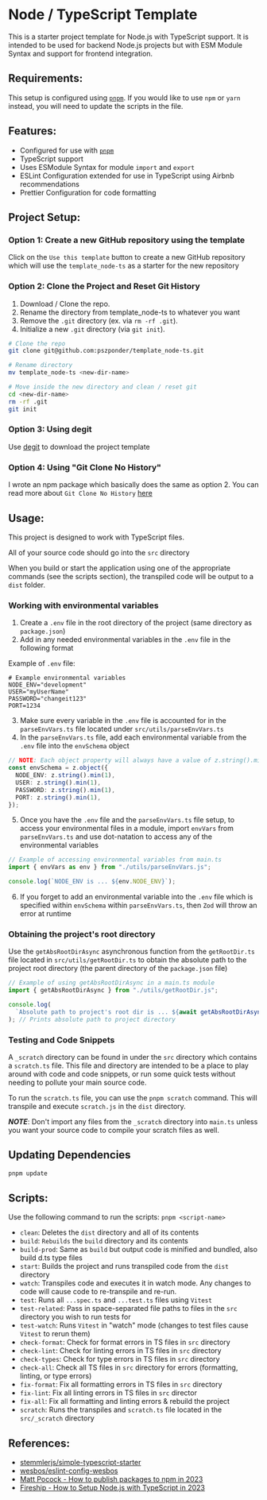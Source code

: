 # Node / TypeScript Template

This is a starter project template for Node.js with TypeScript support. It is intended to be used for backend Node.js projects but with ESM Module Syntax and support for frontend integration.

## Requirements:

This setup is configured using [`pnpm`](https://pnpm.io/). If you would like to use `npm` or `yarn` instead, you will need to update the scripts in the file.

## Features:

- Configured for use with [`pnpm`](https://pnpm.io/)
- TypeScript support
- Uses ESModule Syntax for module `import` and `export`
- ESLint Configuration extended for use in TypeScript using Airbnb recommendations
- Prettier Configuration for code formatting

## Project Setup:

### Option 1: Create a new GitHub repository using the template

Click on the `Use this template` button to create a new GitHub repository which will use the `template_node-ts` as a starter for the new repository

### Option 2: Clone the Project and Reset Git History

1. Download / Clone the repo.
2. Rename the directory from template_node-ts to whatever you want
3. Remove the `.git` directory (ex. via `rm -rf .git`).
4. Initialize a new `.git` directory (via `git init`).

```bash
# Clone the repo
git clone git@github.com:pszponder/template_node-ts.git

# Rename directory
mv template_node-ts <new-dir-name>

# Move inside the new directory and clean / reset git
cd <new-dir-name>
rm -rf .git
git init
```

### Option 3: Using degit

Use [degit](https://github.com/Rich-Harris/degit) to download the project template

### Option 4: Using "Git Clone No History"

I wrote an npm package which basically does the same as option 2. You can read more about `Git Clone No History` [here](https://www.npmjs.com/package/npm-git-clone-no-history)

## Usage:

This project is designed to work with TypeScript files.

All of your source code should go into the `src` directory

When you build or start the application using one of the appropriate commands (see the scripts section), the transpiled code will be output to a `dist` folder.

### Working with environmental variables

1. Create a `.env` file in the root directory of the project (same directory as `package.json`)
2. Add in any needed environmental variables in the `.env` file in the following format

Example of `.env` file:

```env
# Example environmental variables
NODE_ENV="development"
USER="myUserName"
PASSWORD="changeit123"
PORT=1234
```

3. Make sure every variable in the `.env` file is accounted for in the `parseEnvVars.ts` file located under `src/utils/parseEnvVars.ts`
4. In the `parseEnvVars.ts` file, add each environmental variable from the `.env` file into the `envSchema` object

```ts
// NOTE: Each object property will always have a value of z.string().min(1)
const envSchema = z.object({
  NODE_ENV: z.string().min(1),
  USER: z.string().min(1),
  PASSWORD: z.string().min(1),
  PORT: z.string().min(1),
});
```

5. Once you have the `.env` file and the `parseEnvVars.ts` file setup, to access your environmental files in a module, import `envVars` from `parseEnvVars.ts` and use dot-natation to access any of the environmental variables

```ts
// Example of accessing environmental variables from main.ts
import { envVars as env } from "./utils/parseEnvVars.js";

console.log(`NODE_ENV is ... ${env.NODE_ENV}`);
```

6. If you forget to add an environmental variable into the `.env` file which is specified within `envSchema` within `parseEnvVars.ts`, then `Zod` will throw an error at runtime

### Obtaining the project's root directory

Use the `getAbsRootDirAsync` asynchronous function from the `getRootDir.ts` file located in `src/utils/getRootDir.ts` to obtain the absolute path to the project root directory (the parent directory of the `package.json` file)

```ts
// Example of using getAbsRootDirAsync in a main.ts module
import { getAbsRootDirAsync } from "./utils/getRootDir.js";

console.log(
  `Absolute path to project's root dir is ... ${await getAbsRootDirAsync()}`,
); // Prints absolute path to project directory
```

### Testing and Code Snippets

A `_scratch` directory can be found in under the `src` directory which contains a `scratch.ts` file. This file and directory are intended to be a place to play around with code and code snippets, or run some quick tests without needing to pollute your main source code.

To run the `scratch.ts` file, you can use the `pnpm scratch` command. This will transpile and execute `scratch.js` in the `dist` directory.

**_NOTE_**: Don't import any files from the `_scratch` directory into `main.ts` unless you want your source code to compile your scratch files as well.

## Updating Dependencies

```bash
pnpm update
```

## Scripts:

Use the following command to run the scripts:
`pnpm <script-name>`

- `clean`: Deletes the `dist` directory and all of its contents
- `build`: `Rebuilds` the `build` directory and its contents
- `build-prod`: Same as `build` but output code is minified and bundled, also build d.ts type files
- `start`: Builds the project and runs transpiled code from the `dist` directory
- `watch`: Transpiles code and executes it in watch mode. Any changes to code will cause code to re-transpile and re-run.
- `test`: Runs all `...spec.ts` and `...test.ts` files using `Vitest`
- `test-related`: Pass in space-separated file paths to files in the `src` directory you wish to run tests for
- `test-watch`: Runs `Vitest` in "watch" mode (changes to test files cause `Vitest` to rerun them)
- `check-format`: Check for format errors in TS files in `src` directory
- `check-lint`: Check for linting errors in TS files in `src` directory
- `check-types`: Check for type errors in TS files in `src` directory
- `check-all`: Check all TS files in `src` directory for errors (formatting, linting, or type errors)
- `fix-format`: Fix all formatting errors in TS files in `src` directory
- `fix-lint`: Fix all linting errors in TS files in `src` director
- `fix-all`: Fix all formatting and linting errors & rebuild the project
- `scratch`: Runs the transpiles and `scratch.ts` file located in the `src/_scratch` directory

## References:

- [stemmlerjs/simple-typescript-starter](https://github.com/stemmlerjs/simple-typescript-starter)
- [wesbos/eslint-config-wesbos](https://github.com/wesbos/eslint-config-wesbos)
- [Matt Pocock - How to publish packages to npm in 2023](https://www.youtube.com/watch?v=eh89VE3Mk5g)
- [Fireship - How to Setup Node.js with TypeScript in 2023](https://www.youtube.com/watch?v=H91aqUHn8sE)
